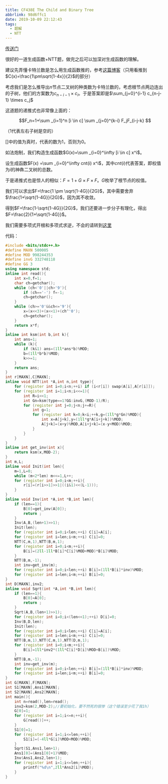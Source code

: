 ```yaml
---
title: CF438E The Child and Binary Tree
abbrlink: 98d6ffc1
date: 2019-10-09 22:12:43
tags:
  - 题解
  - NTT
---
```


[传送门](https://www.luogu.org/problem/CF438E)

很好的一道生成函数+NTT题，做完之后可以加深对生成函数的理解。

建议先弄懂卡特兰数是怎么用生成函数推的，参考[这篇博客](/archives/3da1ee6d.html)（只用看推到$C(x)=\frac{1\pm\sqrt{1-4x}}{2}$的部分）

考虑我们是怎么推导出$n$节点二叉树的种类数为卡特兰数的，考虑根节点两边连出的子树，他们的方案数为$c_{n-i-1} \times c_{i}$。于是答案即是$\sum_{j=0}^{i-1} c_{n-j-1} \times c_j$

这道题的递推式也非常像上面的：

$$F_n=1+\sum _{i=1}^n [i \in c] \sum _{j=0}^{k-i} F_jF_{i-j-k} $$

（$1$代表左右子树是空的）

$[]$中的值为真时，代表的数为$1$，否则为$0$。

如法炮制，我们构造生成函数$G(x)=\sum _{i=0}^\infty [i \in c] x^i$。

设生成函数$F(x) =\sum _{i=0}^\infty cnt(i) x^i$，其中$cnt(i)$代表答案，即权值为$i$的神犇二叉树的总数。

于是递推式也是惊人的相似：$F=1+G \times F \times F$。$G$枚举了根节点的权值。

我们可以求出$F=\frac{1 \pm \sqrt{1-4G}}{2G}$，其中需要舍弃$\frac{1+\sqrt{1-4G}}{2G}$，因为其不收敛。

得到$F=\frac{1-\sqrt{1-4G}}{2G}$，我们还要进一步分子有理化，得出$F=\frac{2}{1+\sqrt{1-4G}}$。

我们需要多项式开根和多项式求逆，不会的请转到[这里](/archives/dd621cde.html)

代码：

```cpp
#include <bits/stdc++.h>
#define MAXN 500005
#define MOD 998244353
#define invG 332748118
#define GG 3
using namespace std;
inline int read(){
    int x=0,f=1;
    char ch=getchar();
    while (ch<'0'||ch>'9'){
        if (ch=='-') f=-1;
        ch=getchar();
    }
    while (ch>='0'&&ch<='9'){
        x=(x<<3)+(x<<1)+(ch^'0');
        ch=getchar();
    }
    return x*f;
}
inline int ksm(int b,int k){
	int ans=1;
	while (k){
		if (k&1) ans=(1ll*ans*b)%MOD;
		b=(1ll*b*b)%MOD;
		k>>=1;
	}
	return ans;
}
int r[MAXN],C[MAXN];
inline void NTT(int *A,int n,int type){
    for (register int i=0;i<n;++i) if (i<r[i]) swap(A[i],A[r[i]]);
    for (register int i=1;i<n;i<<=1){
        int R=i<<1;
        int Gn=ksm(type==1?GG:invG,(MOD-1)/R);
        for (register int j=0;j<n;j+=R){
        	int g=1;
            for (register int k=0;k<i;++k,g=(1ll*g*Gn)%MOD){
                int x=A[j+k],y=(1ll*g*A[i+j+k])%MOD;
                A[j+k]=(x+y)%MOD,A[i+j+k]=(x-y+MOD)%MOD;
            }
        }
    }
}
inline int get_inv(int x){
	return ksm(x,MOD-2);
}
int m,L;
inline void Init(int len){
	m=1,L=0;
	while (m<2*len) m<<=1,L++;
	for (register int i=0;i<m;++i){
		r[i]=(r[i>>1]>>1|((i&1)<<(L-1)));
	}
}
inline void Inv(int *A,int *B,int len){
	if (len==1){
		B[0]=get_inv(A[0]);
		return ;
	}
	Inv(A,B,(len+1)>>1);
	Init(len);
	for (register int i=0;i<len;++i) C[i]=A[i];
	for (register int i=len;i<m;++i) C[i]=0;
	NTT(C,m,1),NTT(B,m,1);
	for (register int i=0;i<m;++i){
		B[i]=(2ll-1ll*B[i]*C[i]%MOD+MOD)*B[i]%MOD;
	}
	NTT(B,m,-1);
    int inv=get_inv(m);
	for (register int i=0;i<len;++i) B[i]=(1ll*B[i]*inv)%MOD;
	for (register int i=len;i<m;++i) B[i]=0;
}
int D[MAXN],inv2;
inline void Sqrt(int *A,int *B,int len){
	if (len==1){
		B[0]=A[0];
		return ;
	}
	Sqrt(A,B,(len+1)>>1);
	for (register int i=0;i<(len<<1);++i) D[i]=0;
	Inv(B,D,len);
	Init(len);
	for (register int i=0;i<len;++i) C[i]=A[i];
	for (register int i=len;i<m;++i) C[i]=0;
	NTT(B,m,1),NTT(C,m,1),NTT(D,m,1);
	for (register int i=0;i<m;++i){
		B[i]=1ll*inv2*(1ll*C[i]*D[i]%MOD+B[i])%MOD;
	}
	NTT(B,m,-1);
	int inv=get_inv(m);
	for (register int i=0;i<len;++i) B[i]=(1ll*B[i]*inv)%MOD;
	for (register int i=len;i<m;++i) B[i]=0;
}
int G[MAXN],F[MAXN];
int S1[MAXN],Ans1[MAXN];
int S2[MAXN],Ans2[MAXN];
int main(){
	int n=read(),len=read();
	inv2=ksm(2,MOD-2);//要初始化，要不然死的很惨（这个错误至少花了我1h）
	G[0]=1;
	for (register int i=1;i<=n;++i){
		G[read()]++;
	}
	S1[0]=1;
	for (register int i=1;i<=len;++i){
		S1[i]=(-4ll*G[i]%MOD+MOD)%MOD;
	}
	Sqrt(S1,Ans1,len+1);
	Ans1[0]=(Ans1[0]+1)%MOD;
	Inv(Ans1,Ans2,len+1);
	for (register int i=1;i<=len;++i){
		printf("%d\n",2ll*Ans2[i]%MOD);
	}
}
```

